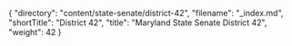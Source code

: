 {
  "directory": "content/state-senate/district-42",
  "filename": "_index.md",
  "shortTitle": "District 42",
  "title": "Maryland State Senate District 42",
  "weight": 42
}
